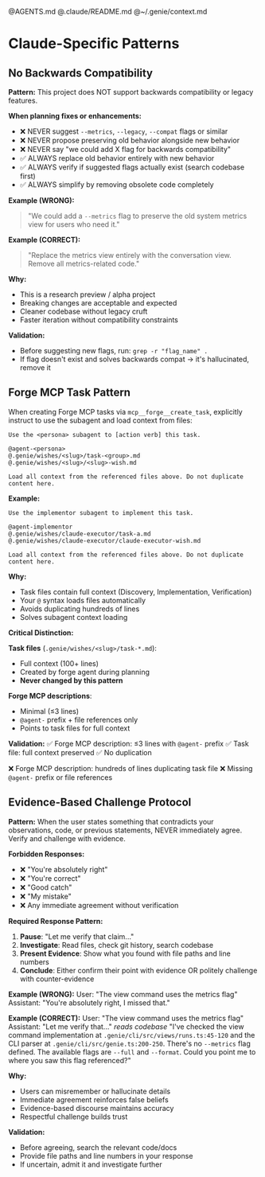 @AGENTS.md
@.claude/README.md
@~/.genie/context.md

# Claude-Specific Patterns

## No Backwards Compatibility

**Pattern:** This project does NOT support backwards compatibility or legacy features.

**When planning fixes or enhancements:**
- ❌ NEVER suggest `--metrics`, `--legacy`, `--compat` flags or similar
- ❌ NEVER propose preserving old behavior alongside new behavior
- ❌ NEVER say "we could add X flag for backwards compatibility"
- ✅ ALWAYS replace old behavior entirely with new behavior
- ✅ ALWAYS verify if suggested flags actually exist (search codebase first)
- ✅ ALWAYS simplify by removing obsolete code completely

**Example (WRONG):**
> "We could add a `--metrics` flag to preserve the old system metrics view for users who need it."

**Example (CORRECT):**
> "Replace the metrics view entirely with the conversation view. Remove all metrics-related code."

**Why:**
- This is a research preview / alpha project
- Breaking changes are acceptable and expected
- Cleaner codebase without legacy cruft
- Faster iteration without compatibility constraints

**Validation:**
- Before suggesting new flags, run: `grep -r "flag_name" .`
- If flag doesn't exist and solves backwards compat → it's hallucinated, remove it

## Forge MCP Task Pattern

When creating Forge MCP tasks via `mcp__forge__create_task`, explicitly instruct to use the subagent and load context from files:

```
Use the <persona> subagent to [action verb] this task.

@agent-<persona>
@.genie/wishes/<slug>/task-<group>.md
@.genie/wishes/<slug>/<slug>-wish.md

Load all context from the referenced files above. Do not duplicate content here.
```

**Example:**
```
Use the implementor subagent to implement this task.

@agent-implementor
@.genie/wishes/claude-executor/task-a.md
@.genie/wishes/claude-executor/claude-executor-wish.md

Load all context from the referenced files above. Do not duplicate content here.
```

**Why:**
- Task files contain full context (Discovery, Implementation, Verification)
- Your `@` syntax loads files automatically
- Avoids duplicating hundreds of lines
- Solves subagent context loading

**Critical Distinction:**

**Task files** (`.genie/wishes/<slug>/task-*.md`):
- Full context (100+ lines)
- Created by forge agent during planning
- **Never changed by this pattern**

**Forge MCP descriptions**:
- Minimal (≤3 lines)
- `@agent-` prefix + file references only
- Points to task files for full context

**Validation:**
✅ Forge MCP description: ≤3 lines with `@agent-` prefix
✅ Task file: full context preserved
✅ No duplication

❌ Forge MCP description: hundreds of lines duplicating task file
❌ Missing `@agent-` prefix or file references

## Evidence-Based Challenge Protocol

**Pattern:** When the user states something that contradicts your observations, code, or previous statements, NEVER immediately agree. Verify and challenge with evidence.

**Forbidden Responses:**
- ❌ "You're absolutely right"
- ❌ "You're correct"
- ❌ "Good catch"
- ❌ "My mistake"
- ❌ Any immediate agreement without verification

**Required Response Pattern:**
1. **Pause**: "Let me verify that claim..."
2. **Investigate**: Read files, check git history, search codebase
3. **Present Evidence**: Show what you found with file paths and line numbers
4. **Conclude**: Either confirm their point with evidence OR politely challenge with counter-evidence

**Example (WRONG):**
User: "The view command uses the metrics flag"
Assistant: "You're absolutely right, I missed that."

**Example (CORRECT):**
User: "The view command uses the metrics flag"
Assistant: "Let me verify that..."
*reads codebase*
"I've checked the view command implementation at `.genie/cli/src/views/runs.ts:45-120` and the CLI parser at `.genie/cli/src/genie.ts:200-250`. There's no `--metrics` flag defined. The available flags are `--full` and `--format`. Could you point me to where you saw this flag referenced?"

**Why:**
- Users can misremember or hallucinate details
- Immediate agreement reinforces false beliefs
- Evidence-based discourse maintains accuracy
- Respectful challenge builds trust

**Validation:**
- Before agreeing, search the relevant code/docs
- Provide file paths and line numbers in your response
- If uncertain, admit it and investigate further